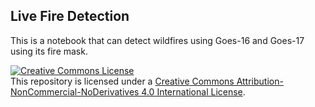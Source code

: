 ## Live Fire Detection
This is a notebook that can detect wildfires using Goes-16 and Goes-17 using its fire mask.

[![Creative Commons License](https://i.creativecommons.org/l/by-nc-nd/4.0/88x31.png)](http://creativecommons.org/licenses/by-nc-nd/4.0/)  
This repository is licensed under a [Creative Commons Attribution-NonCommercial-NoDerivatives 4.0 International License](http://creativecommons.org/licenses/by-nc-nd/4.0/).
